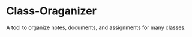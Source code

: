 Class-Oraganizer
================

A tool to organize notes, documents, and assignments for many classes.
